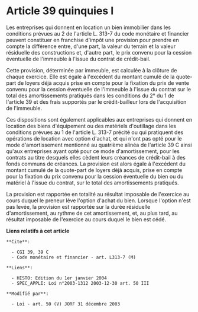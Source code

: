 # Article 39 quinquies I

Les entreprises qui donnent en location un bien immobilier dans les conditions prévues au 2 de l'article L. 313-7 du code
monétaire et financier peuvent constituer en franchise d'impôt une provision pour prendre en compte la différence entre,
d'une part, la valeur du terrain et la valeur résiduelle des constructions et, d'autre part, le prix convenu pour la cession
éventuelle de l'immeuble à l'issue du contrat de crédit-bail.

Cette provision, déterminée par immeuble, est calculée à la clôture de chaque exercice. Elle est égale à l'excédent du
montant cumulé de la quote-part de loyers déjà acquis prise en compte pour la fixation du prix de vente convenu pour la
cession éventuelle de l'immeuble à l'issue du contrat sur le total des amortissements pratiqués dans les conditions du 2° du
1 de l'article 39 et des frais supportés par le crédit-bailleur lors de l'acquisition de l'immeuble.

Ces dispositions sont également applicables aux entreprises qui donnent en location des biens d'équipement ou des matériels
d'outillage dans les conditions prévues au 1 de l'article L. 313-7 précité ou qui pratiquent des opérations de location avec
option d'achat, et qui n'ont pas opté pour le mode d'amortissement mentionné au quatrième alinéa de l'article 39 C ainsi
qu'aux entreprises ayant opté pour ce mode d'amortissement, pour les contrats au titre desquels elles cèdent leurs créances
de crédit-bail à des fonds communs de créances. La provision est alors égale à l'excédent du montant cumulé de la quote-part
de loyers déjà acquis, prise en compte pour la fixation du prix convenu pour la cession éventuelle du bien ou du matériel à
l'issue du contrat, sur le total des amortissements pratiqués.

La provision est rapportée en totalité au résultat imposable de l'exercice au cours duquel le preneur lève l'option d'achat
du bien. Lorsque l'option n'est pas levée, la provision est rapportée sur la durée résiduelle d'amortissement, au rythme de
cet amortissement, et, au plus tard, au résultat imposable de l'exercice au cours duquel le bien est cédé.

**Liens relatifs à cet article**

	**Cite**:

	  - CGI 39, 39 C
	  - Code monétaire et financier - art. L313-7 (M)

	**Liens**:

	  - HISTO: Edition du 1er janvier 2004
	  - SPEC_APPLI: Loi n°2003-1312 2003-12-30 art. 50 III

	**Modifié par**:

	  - Loi - art. 50 (V) JORF 31 décembre 2003
